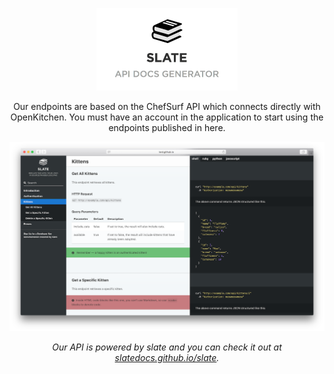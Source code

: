 <p align="center">
  <img src="https://raw.githubusercontent.com/lord/img/master/logo-slate.png" alt="Slate: API Documentation Generator" width="226">
  <br>
</p>

<p align="center">Our endpoints are based on the ChefSurf API which connects directly with OpenKitchen. You must have an account in the application to start using the endpoints published in here.</p>

<p align="center"><img src="https://raw.githubusercontent.com/lord/img/master/screenshot-slate.png" width=700 alt="Screenshot of Example Documentation created with Slate"></p>

<p align="center"><em>Our API is powered by slate and you can check it out at <a href="https://slatedocs.github.io/slate">slatedocs.github.io/slate</a>.</em></p>
